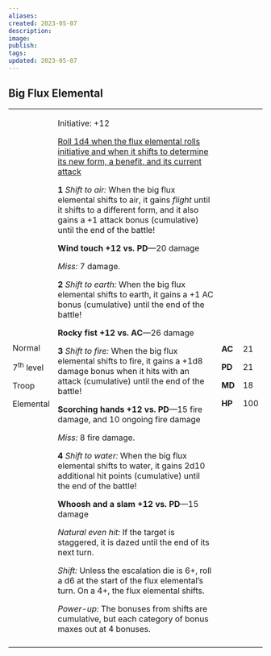 ```yaml
---
aliases: 
created: 2023-05-07
description: 
image: 
publish: 
tags: 
updated: 2023-05-07
---
```


## Big Flux Elemental

<table>
<colgroup>
<col style="width: 16%" />
<col style="width: 71%" />
<col style="width: 5%" />
<col style="width: 6%" />
</colgroup>
<tbody>
<tr class="odd">
<td><p>Normal</p>
<p>7<sup>th</sup> level</p>
<p>Troop</p>
<p>Elemental</p></td>
<td><p>Initiative: +12</p>
<p><u>Roll 1d4 when the flux elemental rolls initiative and when it
shifts to determine its new form, a benefit, and its current
attack</u></p>
<p><strong>1</strong> <em>Shift to air:</em> When the big flux elemental
shifts to air, it gains <em>flight</em> until it shifts to a different
form, and it also gains a +1 attack bonus (cumulative) until the end of
the battle!</p>
<p><strong>Wind touch +12 vs. PD</strong>—20 damage</p>
<p><em>Miss:</em> 7 damage.</p>
<p><strong>2</strong> <em>Shift to earth:</em> When the big flux
elemental shifts to earth, it gains a +1 AC bonus (cumulative) until the
end of the battle!</p>
<p><strong>Rocky fist +12 vs. AC</strong>—26 damage</p>
<p><strong>3</strong> <em>Shift to fire:</em> When the big flux
elemental shifts to fire, it gains a +1d8 damage bonus when it hits with
an attack (cumulative) until the end of the battle!</p>
<p><strong>Scorching hands +12 vs. PD</strong>—15 fire damage, and 10
ongoing fire damage</p>
<p><em>Miss:</em> 8 fire damage.</p>
<p><strong>4</strong> <em>Shift to water:</em> When the big flux
elemental shifts to water, it gains 2d10 additional hit points
(cumulative) until the end of the battle!</p>
<p><strong>Whoosh and a slam +12 vs. PD</strong>—15 damage</p>
<p><em>Natural even hit:</em> If the target is staggered, it is dazed
until the end of its next turn.</p>
<p><em>Shift:</em> Unless the escalation die is 6+, roll a d6 at the
start of the flux elemental’s turn. On a 4+, the flux elemental
shifts.</p>
<p><em>Power-up:</em> The bonuses from shifts are cumulative, but each
category of bonus maxes out at 4 bonuses.</p></td>
<td><p><strong>AC</strong></p>
<p><strong>PD</strong></p>
<p><strong>MD</strong></p>
<p><strong>HP</strong></p></td>
<td><p>21</p>
<p>21</p>
<p>18</p>
<p>100</p></td>
</tr>
<tr class="even">
<td></td>
<td></td>
<td></td>
<td></td>
</tr>
</tbody>
</table>

